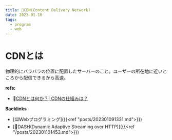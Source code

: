 ```yaml
---
title: 📝CDN(Content Delivery Network)
date: 2023-01-10
tags:
  - program
  - web
---
```


# CDNとは
物理的にバラバラの位置に配置したサーバーのこと。ユーザーの所在地に近いところから配信できるから高速。  


**refs:**
- 📝[CDNとは何か？| CDNの仕組みは？](https://www.cloudflare.com/ja-jp/learning/cdn/what-is-a-cdn/)

**Backlinks**
- [⌨️Webプログラミング]({{<ref "posts/202301091331.md">}})  
- [📝DASH(Dynamic Adaptive Streaming over HTTP)]({{<ref "/posts/202301101453.md">}})  